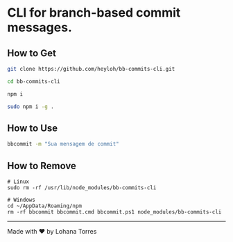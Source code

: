 # CLI for branch-based commit messages.

## How to Get

```sh
git clone https://github.com/heyloh/bb-commits-cli.git
```

```sh
cd bb-commits-cli
```

```sh
npm i
```

```sh
sudo npm i -g .
```

## How to Use

```sh
bbcommit -m "Sua mensagem de commit"
```

## How to Remove

```
# Linux
sudo rm -rf /usr/lib/node_modules/bb-commits-cli
```

```
# Windows
cd ~/AppData/Roaming/npm
rm -rf bbcommit bbcommit.cmd bbcommit.ps1 node_modules/bb-commits-cli
```
---

Made with ❤ by Lohana Torres
